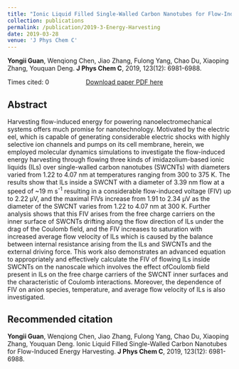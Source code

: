 ```yaml
---
title: "Ionic Liquid Filled Single-Walled Carbon Nanotubes for Flow-Induced Energy Harvesting"
collection: publications
permalink: /publication/2019-3-Energy-Harvesting
date: 2019-03-28
venue: 'J Phys Chem C'
---
```


<b>Yongii Guan</b>, Wenqiong Chen, Jiao Zhang, Fulong Yang, Chao Du, Xiaoping Zhang, Youquan Deng. <b>J Phys Chem C</b>, 2019, 123(12): 6981-6988.

Times cited: 0 &nbsp; &nbsp; &nbsp; &nbsp; &nbsp; &nbsp; &nbsp; &nbsp; &nbsp; &nbsp; [Download paper PDF here](https://yongjiguan.github.io/files/2019-3.pdf)

## Abstract
Harvesting flow-induced energy for powering nanoelectromechanical systems offers much promise for nanotechnology. Motivated by the electric eel, which is capable of generating considerable electric shocks with highly selective ion channels and pumps on its cell membrane, herein, we employed molecular dynamics simulations to investigate the flow-induced energy harvesting through flowing three kinds of imidazolium-based ionic liquids (ILs) over single-walled carbon nanotubes (SWCNTs) with diameters varied from 1.22 to 4.07 nm at temperatures ranging from 300 to 375 K. The results show that ILs inside a SWCNT with a diameter of 3.39 nm flow at a speed of ~19 m s<sup>-1</sup> resulting in a considerable flow-induced voltage (FIV) up to 2.22 μV, and the maximal FIVs increase from 1.91 to 2.34 μV as the diameter of the SWCNT varies from 1.22 to 4.07 nm at 300 K. Further analysis shows that this FIV arises from the free charge carriers on the inner surface of SWCNTs drifting along the flow direction of ILs under the drag of the Coulomb field, and the FIV increases to saturation with increased average flow velocity of ILs which is caused by the balance between internal resistance arising from the ILs and SWCNTs and the external driving force. This work also demonstrates an advanced equation to appropriately and effectively calculate the FIV of flowing ILs inside SWCNTs on the nanoscale which involves the effect ofCoulomb field present in ILs on the free charge carriers of the SWCNT inner surfaces and the characteristic of Coulomb interactions. Moreover, the dependence of FIV on anion species, temperature, and average flow velocity of ILs is also investigated.

## Recommended citation
<b>Yongii Guan</b>, Wenqiong Chen, Jiao Zhang, Fulong Yang, Chao Du, Xiaoping Zhang, Youquan Deng. Ionic Liquid Filled Single-Walled Carbon Nanotubes for Flow-Induced Energy Harvesting. <b>J Phys Chem C</b>, 2019, 123(12): 6981-6988.
